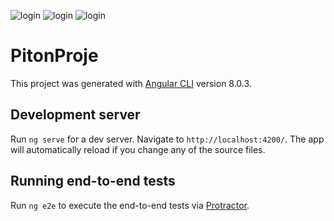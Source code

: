 
![login](https://ibb.co/stLwzzd)
![login](https://ibb.co/stLwzzd)
![login](https://ibb.co/stLwzzd)




# PitonProje

This project was generated with [Angular CLI](https://github.com/angular/angular-cli) version 8.0.3.

## Development server

Run `ng serve` for a dev server. Navigate to `http://localhost:4200/`. The app will automatically reload if you change any of the source files.

## Running end-to-end tests

Run `ng e2e` to execute the end-to-end tests via [Protractor](http://www.protractortest.org/).




